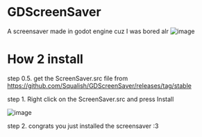 # GDScreenSaver
A screensaver made in godot engine cuz I was bored alr
![image](https://github.com/Squalish/GDScreenSaver/assets/96146016/832e8eba-56ca-4433-b936-357bf30b1466)

# How 2 install
step 0.5. get the ScreenSaver.src file from https://github.com/Squalish/GDScreenSaver/releases/tag/stable

step 1. Right click on the ScreenSaver.src and press Install

![image](https://github.com/Squalish/GDScreenSaver/assets/96146016/a91a4da8-6694-4ebf-b39b-06d83b32de7b)

step 2. congrats you just installed the screensaver :3
